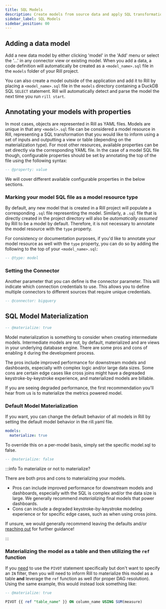 ```yaml
---
title: SQL Models
description: Create models from source data and apply SQL transformations
sidebar_label: SQL Models
sidebar_position: 00
---
```


## Adding a data model

Add a new data model by either clicking 'model' in the 'Add' menu or select the '...' in any connector view or existing model. When you add a data, a code definition will automatically be created as a `<model_name>.sql` file in the `models` folder of your Rill project.

You can also create a model outside of the application and add it to Rill by placing a `<model_name>.sql` file in the `models` directory containing a DuckDB SQL `SELECT` statement. Rill will automatically detect and parse the model the next time you run `rill start`.


## Annotating your models with properties

In most cases, objects are represented in Rill as YAML files. Models are unique in that any `<model>.sql` file can be considered a model resource in Rill, representing a SQL transformation that you would like to inform using a set of inputs and outputting a view or table (depending on the materialization type). For most other resources, available properties can be set directly via the corresponding YAML file. In the case of a model SQL file though, configurable properties should be set by annotating the top of the file using the following syntax:

```sql
-- @property: value
```

We will cover different available configurable properties in the below sections.

### Marking your model SQL file as a model resource type

By default, any new model that is created in a Rill project will populate a corresponding `.sql` file representing the model. Similarly, a `.sql` file that is directly created in the project directory will also be _automatically assumed_ by Rill to be a model by default. Therefore, it is not necessary to annotate the model resource with the `type` property.

For consistency or documentation purposes, if you'd like to annotate your model resource as well with the `type` property, you can do so by adding the following to the top of your `<model_name>.sql`:
```sql
-- @type: model
```

### Setting the Connector 

Another parameter that you can define is the connector parameter. This will indicate which connection credentials to use. This allows you to define multiple connectors to different sources that require unique credentials.
```sql
-- @connector: bigquery
```

## SQL Model Materialization

```sql
-- @materialize: true
```

Model materialization is something to consider when creating intermediate models. Intermediate models are not, by default, materialized and are views in your underlying database engine. There are some pros and cons of enabling it during the development process.

The pros include improved performance for downstream models and dashboards, especially with complex logic and/or large data sizes. Some cons are certain edge cases like cross joins might have a degreaded keystroke-by-keystroke experience, and materialized models are billable.


If you are seeing degraded performance, the first recommendation you'll hear from us is to materialize the metrics powered model.

### Default Model Materialization
If you want, you can change the default behavior of all models in Rill by setting the default model behavior in the rill.yaml file.

```yaml
models:
  materialize: true
```

To override this on a per-model basis, simply set the specific model.sql to false.
```sql
-- @materialize: false
```

:::info To materialize or not to materialize? 

There are both pros and cons to materializing your models.
- Pros can include improved performance for downstream models and dashboards, especially with the SQL is complex and/or the data size is large. We generally recommend _materializing_ final models that power dashboards.
- Cons can include a degraded keystroke-by-keystroke modeling experience or for specific edge cases, such as when using cross joins.

If unsure, we would generally recommend leaving the defaults and/or [reaching out](/contact) for further guidance!

:::

### Materializing the model as a table and then utilizing the `ref` function

If you <u>need</u> to use the `PIVOT` statement specifically but don't want to specify an `IN` filter, then you will need to inform Rill to materialize this model as a table **and** leverage the `ref` function as well (for proper DAG resolution). Using the same example, this would instead look something like:

```sql
-- @materialize: true

PIVOT {{ ref "table_name" }} ON column_name USING SUM(measure)
```
